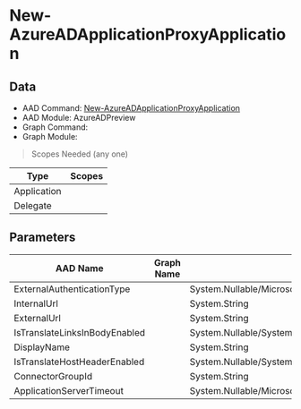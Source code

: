 # New-AzureADApplicationProxyApplication

> 

## Data

+ AAD Command: [New-AzureADApplicationProxyApplication](https://docs.microsoft.com/en-us/powershell/module/AzureADPreview/New-AzureADApplicationProxyApplication)
+ AAD Module: AzureADPreview
+ Graph Command: []()
+ Graph Module: 

> Scopes Needed (any one)

|Type|Scopes|
|---|---|
|Application||
|Delegate||

## Parameters

|AAD Name|Graph Name|AAD Type|Graph Type|Infos|
|---|---|---|---|---|
|ExternalAuthenticationType||System.Nullable/Microsoft.Open.MSGraph.Model.ApplicationProxyApplicationObject+ExternalAuthenticationTypeEnum|||
|InternalUrl||System.String|||
|ExternalUrl||System.String|||
|IsTranslateLinksInBodyEnabled||System.Nullable/System.Boolean|||
|DisplayName||System.String|||
|IsTranslateHostHeaderEnabled||System.Nullable/System.Boolean|||
|ConnectorGroupId||System.String|||
|ApplicationServerTimeout||System.Nullable/Microsoft.Open.MSGraph.Model.ApplicationProxyApplicationObject+ApplicationServerTimeoutEnum|||

